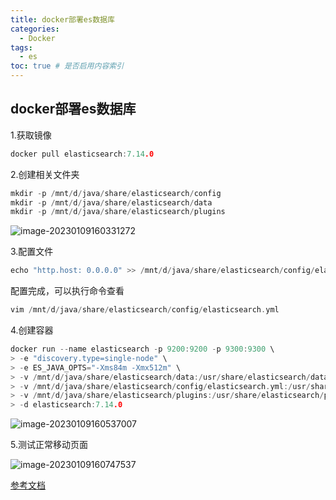 ```yaml
---
title: docker部署es数据库
categories:
  - Docker
tags:
  - es
toc: true # 是否启用内容索引
---
```


## docker部署es数据库

1.获取镜像

```go
docker pull elasticsearch:7.14.0
```

2.创建相关文件夹

```go
mkdir -p /mnt/d/java/share/elasticsearch/config
mkdir -p /mnt/d/java/share/elasticsearch/data
mkdir -p /mnt/d/java/share/elasticsearch/plugins
```

![image-20230109160331272](/imgs/image-20230109160331272.png)

3.配置文件

```go
echo "http.host: 0.0.0.0" >> /mnt/d/java/share/elasticsearch/config/elasticsearch.yml
```

配置完成，可以执行命令查看

```go
vim /mnt/d/java/share/elasticsearch/config/elasticsearch.yml
```

4.创建容器

```go
docker run --name elasticsearch -p 9200:9200 -p 9300:9300 \
> -e "discovery.type=single-node" \
> -e ES_JAVA_OPTS="-Xms84m -Xmx512m" \
> -v /mnt/d/java/share/elasticsearch/data:/usr/share/elasticsearch/data \
> -v /mnt/d/java/share/elasticsearch/config/elasticsearch.yml:/usr/share/elasticsearch/config/elasticsearch.yml \
> -v /mnt/d/java/share/elasticsearch/plugins:/usr/share/elasticsearch/plugins \
> -d elasticsearch:7.14.0
```

![image-20230109160537007](/imgs/image-20230109160537007.png)

5.测试正常移动页面

![image-20230109160747537](/imgs/image-20230109160747537.png)



[参考文档](https://blog.csdn.net/qq_44732146/article/details/120744829?utm_medium=distribute.pc_relevant.none-task-blog-2~default~baidujs_baidulandingword~default-5-120744829-blog-124889752.pc_relevant_recovery_v2&spm=1001.2101.3001.4242.4&utm_relevant_index=8)

